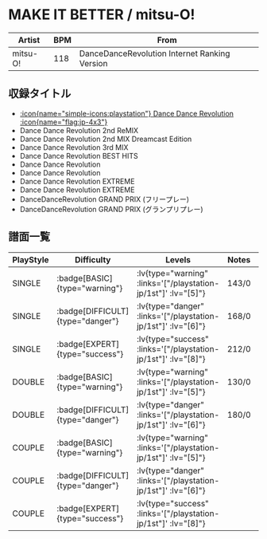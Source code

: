 # MAKE IT BETTER / mitsu-O!

|Artist|BPM|From|
|------|---|----|
|mitsu-O!|118|DanceDanceRevolution Internet Ranking Version|

## 収録タイトル

- [:icon{name="simple-icons:playstation"} Dance Dance Revolution :icon{name="flag:jp-4x3"}](/playstation-jp/1st)
- Dance Dance Revolution 2nd ReMIX
- Dance Dance Revolution 2nd MIX Dreamcast Edition
- Dance Dance Revolution 3rd MIX
- Dance Dance Revolution BEST HITS
- Dance Dance Revolution
- Dance Dance Revolution
- Dance Dance Revolution EXTREME
- Dance Dance Revolution EXTREME
- DanceDanceRevolution GRAND PRIX (フリープレー)
- DanceDanceRevolution GRAND PRIX (グランプリプレー)

## 譜面一覧

|PlayStyle|Difficulty|Levels|Notes|Movie|
|---------|----------|------|-----|-----|
|SINGLE| :badge[BASIC]{type="warning"}| :lv{type="warning" :links='["/playstation-jp/1st"]' :lv="[5]"}|143/0||
|SINGLE| :badge[DIFFICULT]{type="danger"}| :lv{type="danger" :links='["/playstation-jp/1st"]' :lv="[6]"}|168/0||
|SINGLE| :badge[EXPERT]{type="success"}| :lv{type="success" :links='["/playstation-jp/1st"]' :lv="[8]"}|212/0||
|DOUBLE| :badge[BASIC]{type="warning"}| :lv{type="warning" :links='["/playstation-jp/1st"]' :lv="[5]"}|130/0||
|DOUBLE| :badge[DIFFICULT]{type="danger"}| :lv{type="danger" :links='["/playstation-jp/1st"]' :lv="[6]"}|180/0||
|COUPLE| :badge[BASIC]{type="warning"}| :lv{type="warning" :links='["/playstation-jp/1st"]' :lv="[5]"}|||
|COUPLE| :badge[DIFFICULT]{type="danger"}| :lv{type="danger" :links='["/playstation-jp/1st"]' :lv="[6]"}|||
|COUPLE| :badge[EXPERT]{type="success"}| :lv{type="success" :links='["/playstation-jp/1st"]' :lv="[8]"}|||
